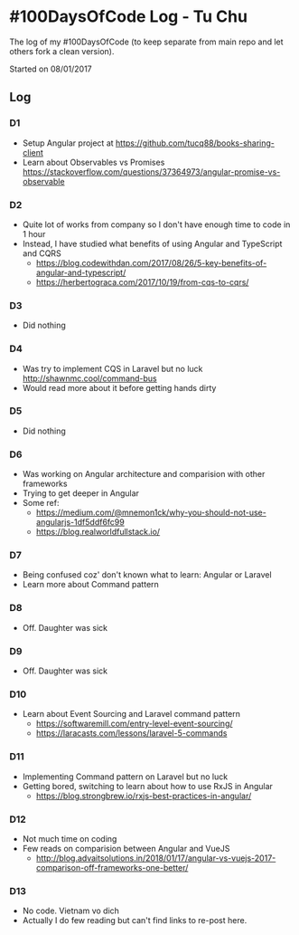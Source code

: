 # #100DaysOfCode Log - Tu Chu
The log of my #100DaysOfCode (to keep separate from main repo and let others fork a clean version).

Started on 08/01/2017

## Log

### D1
- Setup Angular project at https://github.com/tucq88/books-sharing-client
- Learn about Observables vs Promises https://stackoverflow.com/questions/37364973/angular-promise-vs-observable

### D2
- Quite lot of works from company so I don't have enough time to code in 1 hour
- Instead, I have studied what benefits of using Angular and TypeScript and CQRS
    - https://blog.codewithdan.com/2017/08/26/5-key-benefits-of-angular-and-typescript/
    - https://herbertograca.com/2017/10/19/from-cqs-to-cqrs/

### D3
- Did nothing

### D4
- Was try to implement CQS in Laravel but no luck http://shawnmc.cool/command-bus
- Would read more about it before getting hands dirty

### D5
- Did nothing

### D6
- Was working on Angular architecture and comparision with other frameworks
- Trying to get deeper in Angular
- Some ref:
    - https://medium.com/@mnemon1ck/why-you-should-not-use-angularjs-1df5ddf6fc99
    - https://blog.realworldfullstack.io/

### D7
- Being confused coz' don't known what to learn: Angular or Laravel
- Learn more about Command pattern

### D8
- Off. Daughter was sick

### D9
- Off. Daughter was sick

### D10
- Learn about Event Sourcing and Laravel command pattern
    - https://softwaremill.com/entry-level-event-sourcing/
    - https://laracasts.com/lessons/laravel-5-commands

### D11
- Implementing Command pattern on Laravel but no luck
- Getting bored, switching to learn about how to use RxJS in Angular
    - https://blog.strongbrew.io/rxjs-best-practices-in-angular/

### D12
- Not much time on coding
- Few reads on comparision between Angular and VueJS
    - http://blog.advaitsolutions.in/2018/01/17/angular-vs-vuejs-2017-comparison-off-frameworks-one-better/

### D13
- No code. Vietnam vo dich
- Actually I do few reading but can't find links to re-post here.
